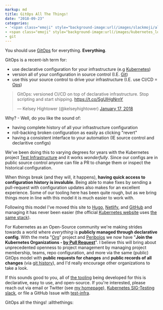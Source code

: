 ```yaml
---
markup: md
title: GitOps All The Things!
date: "2018-09-23"
categories:
- '<span class="emoji" style="background-image:url(/images/slackmoji/allthethings.jpg)" title=":allthethings:">:allthethings:</span>'
- <span class="emoji" style="background-image:url(/images/kubernetes_logo.svg)" title=":kubernetes:"/>:kubernetes:</span>
- git
---
```

You should use [GitOps] for everything. **Everything**.

GitOps is a recent-ish term for:

- use declarative configuration for your infrastructure (e.g [Kubernetes])
- version all of your configuration in source control (I.E. [Git])
- use this your source control to drive your infrastructure (I.E. use CI/CD = [Ops])

<blockquote class="twitter-tweet" data-lang="en"><p lang="en" dir="ltr">GitOps: versioned CI/CD on top of declarative infrastructure. Stop scripting and start shipping. <a href="https://t.co/SgUlHgNrnY">https://t.co/SgUlHgNrnY</a></p>&mdash; Kelsey Hightower (@kelseyhightower) <a href="https://twitter.com/kelseyhightower/status/953638870888849408?ref_src=twsrc%5Etfw">January 17, 2018</a></blockquote>


Why? - Well, do you like the sound of:

- having complete history of all your infrastructure configuration
- roll-backing broken configuration as easily as clicking "revert"
- having a consistent interface to your automation (IE source control and declaritive configs)

We've been doing this to varying degrees for years with the Kubernetes project [Test Infrastructure] and it works _wonderfully_. Since our configs are in public source control anyone can file a PR to change them or inspect the historical configuration.

When things break (and they will, it happens), **having quick access to configuration history is invaluble**.
Being able to make fixes by sending a pull-request with configuration updates also makes for an excellent experience. Some of our tooling here has been quite rough, but as we bring things more in line with this model it is much easier to work with.

Following this model I've moved this site to [Hugo], [Netlify], and [GitHub] and managing it has never been easier (the official [Kubernetes website] uses [the same stack]).

For Kubernetes as an Open-Source community we're making strides towards a world where _everything_ is **publicly managed through declarative config**. With the meta "[Org]" project and [Peribolos] we now have "**Join the Kubernetes Organizations - [by Pull Request]**". I believe this will bring about unprecedented openness to project management by managing project membership, teams, repo configuration, and more via the same (public) GitOps model with **public requests for changes** and **public records of all changes** (via [git history]), and I'd really encourage other organizations to take a look. 

If this sounds good to you, all of [the tooling] being developed for this is declarative, easy to use, and open-source. If you're interested, please reach out via email or Twitter (see [my homepage]), [Kubernetes SIG-Testing slack], or file a GitHub Issue with [test-infra].


GitOps all the things! <span class="emoji" style="background-image:url(/images/slackmoji/allthethings.jpg)" title=":allthethings:">:allthethings:</span>


[GitOps]: https://www.weave.works/technologies/gitops/
[Kubernetes]: https://kubernetes.io/
[Git]: https://git-scm.com/
[Ops]: https://en.wikipedia.org/wiki/DevOps
[Test Infrastructure]: https://github.com/kubernetes/test-infra
[test-infra]: https://github.com/kubernetes/test-infra
[Hugo]: https://gohugo.io/
[Netlify]: https://www.netlify.com/
[GitHub]: https://github.com/BenTheElder/site
[Kubernetes Website]: https://kubernetes.io/
[the same stack]: https://github.com/kubernetes/website
[Org]: https://github.com/kubernetes/org
[Peribolos]: https://github.com/kubernetes/test-infra/tree/master/prow/cmd/peribolos
[by Pull Request]: https://github.com/kubernetes/community/blob/master/community-membership.md#member
[git history]: https://github.com/kubernetes/org/commits/master
[the tooling]: https://github.com/kubernetes/test-infra
[my homepage]: /
[Kubernetes SIG-Testing slack]: https://kubernetes.slack.com/messages/C09QZ4DQB/
